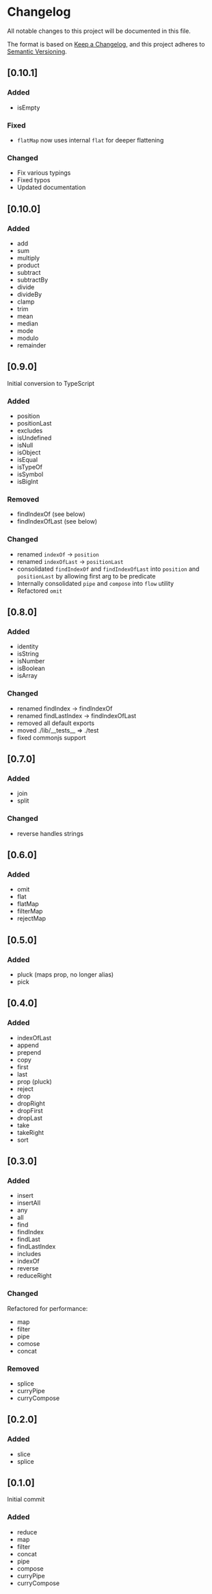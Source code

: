 # Changelog

All notable changes to this project will be documented in this file.

The format is based on [Keep a Changelog](https://keepachangelog.com/en/1.0.0/),
and this project adheres to [Semantic Versioning](https://semver.org/spec/v2.0.0.html).

## [0.10.1]

### Added

- isEmpty

### Fixed

- `flatMap` now uses internal `flat` for deeper flattening

### Changed

- Fix various typings
- Fixed typos
- Updated documentation

## [0.10.0]

### Added

- add
- sum
- multiply
- product
- subtract
- subtractBy
- divide
- divideBy
- clamp
- trim
- mean
- median
- mode
- modulo
- remainder

## [0.9.0]

Initial conversion to TypeScript

### Added

- position
- positionLast
- excludes
- isUndefined
- isNull
- isObject
- isEqual
- isTypeOf
- isSymbol
- isBigInt

### Removed

- findIndexOf (see below)
- findIndexOfLast (see below)

### Changed

- renamed `indexOf` -> `position`
- renamed `indexOfLast` -> `positionLast`
- consolidated `findIndexOf` and `findIndexOfLast` into `position` and
  `positionLast` by allowing first arg to be predicate
- Internally consolidated `pipe` and `compose` into `flow` utility
- Refactored `omit`

## [0.8.0]

### Added

- identity
- isString
- isNumber
- isBoolean
- isArray

### Changed

- renamed findIndex -> findIndexOf
- renamed findLastIndex -> findIndexOfLast
- removed all default exports
- moved ./lib/\_\_tests__ => ./test
- fixed commonjs support

## [0.7.0]

### Added

- join
- split

### Changed

- reverse handles strings

## [0.6.0]

### Added

- omit
- flat
- flatMap
- filterMap
- rejectMap

## [0.5.0]

### Added

- pluck (maps prop, no longer alias)
- pick

## [0.4.0]

### Added

- indexOfLast
- append
- prepend
- copy
- first
- last
- prop (pluck)
- reject
- drop
- dropRight
- dropFirst
- dropLast
- take
- takeRight
- sort

## [0.3.0]

### Added

- insert
- insertAll
- any
- all
- find
- findIndex
- findLast
- findLastIndex
- includes
- indexOf
- reverse
- reduceRight

### Changed

Refactored for performance:

- map
- filter
- pipe
- comose
- concat

### Removed

- splice
- curryPipe
- curryCompose

## [0.2.0]

### Added

- slice
- splice

## [0.1.0]

Initial commit

### Added

- reduce
- map
- filter
- concat
- pipe
- compose
- curryPipe
- curryCompose
